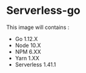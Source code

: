 # Serverless-go

This image will contains :

* Go 1.12.X
* Node 10.X
* NPM 6.XX
* Yarn 1.XX
* Serverless 1.41.1